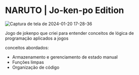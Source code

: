 # NARUTO | Jo-ken-po Edition

![Captura de tela de 2024-01-20 17-28-36](https://github.com/fabiobrasileiroo/js-naruto-jo-ken-po/assets/99563281/92099ad2-eabb-43ab-b0d2-f4d85533bd1f)

Jogo de jokenpo que criei para entender conceitos de lógica de programação aplicados a jogos

conceitos abordados:

- Armazenamento e gerenciamento de estado manual
- Funções limpas
- Organização de código
